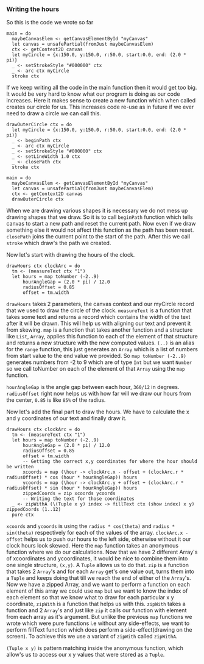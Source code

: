 ### Writing the hours

So this is the code we wrote so far

```
main = do
  maybeCanvasElem <- getCanvasElementById "myCanvas"
  let canvas = unsafePartial(fromJust maybeCanvasElem)
  ctx <- getContext2D canvas
  let myCircle = {x:150.0, y:150.0, r:50.0, start:0.0, end: (2.0 * pi)}
  _ <- setStrokeStyle "#000000" ctx
  _ <- arc ctx myCircle
  stroke ctx
```

If we keep writing all the code in the main function then it would get too big. It would be very hard to know what our program is doing as our code increases.
Here it makes sense to create a new function which when called creates our circle for us.
This increases code re-use as in future if we ever need to draw a circle we can call this.

```
drawOuterCircle ctx = do
  let myCircle = {x:150.0, y:150.0, r:50.0, start:0.0, end: (2.0 * pi)}
  _ <- beginPath ctx
  _ <- arc ctx myCircle
  _ <- setStrokeStyle "#000000" ctx
  _ <- setLineWidth 1.0 ctx
  _ <- closePath ctx
  stroke ctx

main = do
  maybeCanvasElem <- getCanvasElementById "myCanvas"
  let canvas = unsafePartial(fromJust maybeCanvasElem)
  ctx <- getContext2D canvas
  drawOuterCircle ctx
```
When we are drawing various shapes it is necessary we do not mess up drawing shapes that we draw. So it is to call `beginPath` function which tells canvas to start a new path and reset the current path. Now even if we draw something else it would not affect this function as the path has been reset. `closePath` joins the current point to the start of the path. After this we call `stroke` which draw's the path we created.

Now let's start with drawing the hours of the clock.

```
drawHours ctx clockArc = do
  tm <- (measureText ctx "1")
  let hours = map toNumber (-2..9)
      hourAngleGap = (2.0 * pi) / 12.0
      radiusOffset = 0.85
      offset = tm.width
```
`drawHours` takes 2 parameters, the canvas context and our myCircle record that we used to draw the circle of the clock.
`measureText` is a function that takes some text and returns a record which contains the width of the text after it will be drawn. This will help us with aligning our text and prevent it from skewing. `map` is a function that takes another function and a structure like `List`, `Array`, applies this function to each of the element of that structure and returns a new structure with the new computed values. `(..)` is an alias for the `range` function, this just generates an `Array` which is a list of numbers from start value to the end value we provided. So `map toNumber (-2..9)` generates numbers from -2 to 9 which are of type `Int` but we want `Number` so we call toNumber on each of the element of that `Array` using the `map` function.

`hourAngleGap` is the angle gap between each hour, `360/12` in degrees. `radiusOffset` right now helps us with how far will we draw our hours from the center, `0.85` is like `85%` of the radius.

Now let's add the final part to draw the hours. We have to calculate the x and y coordinates of our text and finally draw it.
```
drawHours ctx clockArc = do
  tm <- (measureText ctx "1")
  let hours = map toNumber (-2..9)
      hourAngleGap = (2.0 * pi) / 12.0
      radiusOffset = 0.85
      offset = tm.width
      -- Getting the correct x,y coordinates for where the hour should be written
      xcoords = map (\hour -> clockArc.x - offset + (clockArc.r * radiusOffset) * cos (hour * hourAngleGap)) hours
      ycoords = map (\hour -> clockArc.y + offset + (clockArc.r * radiusOffset) * sin (hour * hourAngleGap)) hours
      zippedCoords = zip xcoords ycoords
      -- Writing the text for those coordinates
  _ <- zipWithA (\(Tuple x y) index -> fillText ctx (show index) x y) zippedCoords (1..12)
  pure ctx
```

`xcoords` and `ycoords` is using the `radius * cos(theta)` and `radius * sin(theta)` respectively for each of the values of the array. `clockArc.x - offset` helps us to push our hours to the left side, otherwise without it our clock hours look skewed. Here the `map` function takes an anonymous function where we do our calculations.
Now that we have 2 different Array's of xcoordinates and ycoordinates, it would be nice to combine them into one single structure, `(x,y)`. A `Tuple` allows us to do that. `zip` is a function that takes 2 `Array`'s and for each `Array` get's one value out, turns them into a `Tuple` and keeps doing that till we reach the end of either of the `Array`'s. 
Now we have a zipped Array, and we want to perform a function on each element of this array we could use `map` but we want to know the index of each element so that we know what to draw for each particular x y coordinate, `zipWith` is a function that helps us with this. `zipWith` takes a function and 2 `Array`'s and just like `zip` it calls our function with element from each array as it's argument. But unlike the previous `map` functions we wrote which were pure functions i.e without any side-effects, we want to perform fillText function which does perform a side-effect(drawing on the screen). To achieve this we use a variant of `zipWith` called `zipWithA`.

`(Tuple x y)` is pattern matching inside the anonymous function, which allow's us to access our x y values that were stored as a `Tuple`.


